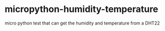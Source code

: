 # micropython-humidity-temperature
micro python test that can get the humidity and temperature from a DHT22
